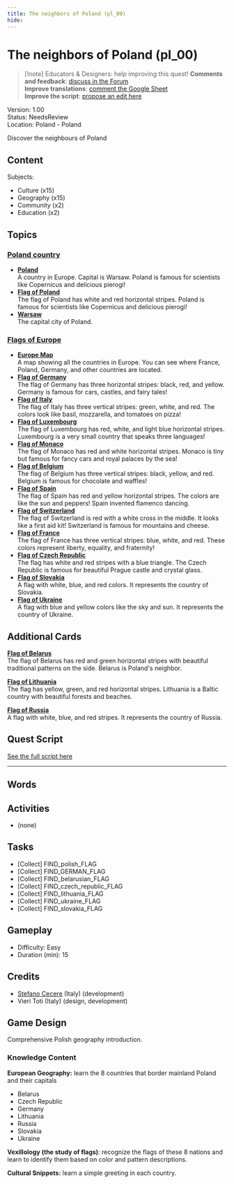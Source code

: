 ```yaml
---
title: The neighbors of Poland (pl_00)
hide:
---
```


# The neighbors of Poland (pl_00)
> [!note] Educators & Designers: help improving this quest!
> **Comments and feedback**: [discuss in the Forum](https://antura.discourse.group/t/pl-00-the-neighbors-of-poland/31/1)  
> **Improve translations**: [comment the Google Sheet](https://docs.google.com/spreadsheets/d/1FPFOy8CHor5ArSg57xMuPAG7WM27-ecDOiU-OmtHgjw/edit?gid=1929643794#gid=1929643794)  
> **Improve the script**: [propose an edit here](https://github.com/vgwb/Antura/blob/main/Assets/_discover/_quests/PL_00%20Geo%20Poland/PL_00%20Geo%20Poland%20-%20Yarn%20Script.yarn)  

Version: 1.00  
Status: NeedsReview  
Location: Poland - Poland

Discover the neighbours of Poland

## Content
Subjects: 

  - Culture (x15)
  - Geography (x15)
  - Community (x2)
  - Education (x2)

## Topics
### [Poland country](../../topics/index.md#poland-country)

  - **[Poland](../../cards/index.md#country_poland)**  
    A country in Europe. Capital is Warsaw. Poland is famous for scientists like Copernicus and delicious pierogi!  
  - **[Flag of Poland](../../cards/index.md#flag_poland)**  
    The flag of Poland has white and red horizontal stripes. Poland is famous for scientists like Copernicus and delicious pierogi!  
  - **[Warsaw](../../cards/index.md#capital_warsaw)**  
    The capital city of Poland.  
### [Flags of Europe](../../topics/index.md#flags_euroe)

  - **[Europe Map](../../cards/index.md#concept_europe_map)**  
    A map showing all the countries in Europe. You can see where France, Poland, Germany, and other countries are located.  
  - **[Flag of Germany](../../cards/index.md#flag_germany)**  
    The flag of Germany has three horizontal stripes: black, red, and yellow. Germany is famous for cars, castles, and fairy tales!  
  - **[Flag of Italy](../../cards/index.md#flag_italy)**  
    The flag of Italy has three vertical stripes: green, white, and red. The colors look like basil, mozzarella, and tomatoes on pizza!  
  - **[Flag of Luxembourg](../../cards/index.md#flag_luxembourg)**  
    The flag of Luxembourg has red, white, and light blue horizontal stripes. Luxembourg is a very small country that speaks three languages!  
  - **[Flag of Monaco](../../cards/index.md#flag_monaco)**  
    The flag of Monaco has red and white horizontal stripes. Monaco is tiny but famous for fancy cars and royal palaces by the sea!  
  - **[Flag of Belgium](../../cards/index.md#flag_belgium)**  
    The flag of Belgium has three vertical stripes: black, yellow, and red. Belgium is famous for chocolate and waffles!  
  - **[Flag of Spain](../../cards/index.md#flag_spain)**  
    The flag of Spain has red and yellow horizontal stripes. The colors are like the sun and peppers! Spain invented flamenco dancing.  
  - **[Flag of Switzerland](../../cards/index.md#flag_switzerland)**  
    The flag of Switzerland is red with a white cross in the middle. It looks like a first aid kit! Switzerland is famous for mountains and cheese.  
  - **[Flag of France](../../cards/index.md#flag_france)**  
    The flag of France has three vertical stripes: blue, white, and red. These colors represent liberty, equality, and fraternity!  
  - **[Flag of Czech Republic](../../cards/index.md#flag_czech_republic)**  
    The flag has white and red stripes with a blue triangle. The Czech Republic is famous for beautiful Prague castle and crystal glass.  
  - **[Flag of Slovakia](../../cards/index.md#flag_slovakia)**  
    A flag with white, blue, and red colors. It represents the country of Slovakia.  
  - **[Flag of Ukraine](../../cards/index.md#flag_ukraine)**  
    A flag with blue and yellow colors like the sky and sun. It represents the country of Ukraine.  

## Additional Cards
**[Flag of Belarus](../../cards/index.md#flag_belarus)**  
The flag of Belarus has red and green horizontal stripes with beautiful traditional patterns on the side. Belarus is Poland's neighbor.  

**[Flag of Lithuania](../../cards/index.md#flag_lithuania)**  
The flag has yellow, green, and red horizontal stripes. Lithuania is a Baltic country with beautiful forests and beaches.  

**[Flag of Russia](../../cards/index.md#flag_russia)**  
A flag with white, blue, and red stripes. It represents the country of Russia.  

## Quest Script

[See the full script here](./pl_00-script.md)

---

## Words
## Activities
- (none)

## Tasks
- [Collect] FIND_polish_FLAG
- [Collect] FIND_GERMAN_FLAG
- [Collect] FIND_belarusian_FLAG
- [Collect] FIND_czech_republic_FLAG
- [Collect] FIND_lithuania_FLAG
- [Collect] FIND_ukraine_FLAG
- [Collect] FIND_slovakia_FLAG
## Gameplay
- Difficulty: Easy
- Duration (min): 15
## Credits
- [Stefano Cecere](https://stefanocecere.com) (Italy) (development)
- Vieri Toti (Italy) (design, development)

## Game Design
Comprehensive Polish geography introduction.

### Knowledge Content

**European Geography:** learn the 8 countries that border mainland Poland and their capitals

- Belarus
- Czech Republic
- Germany
- Lithuania
- Russia
- Slovakia
- Ukraine

**Vexillology (the study of flags)**: recognize the flags of these 8 nations and learn to identify them based on color and pattern descriptions.

**Cultural Snippets:** learn a simple greeting in each country.

